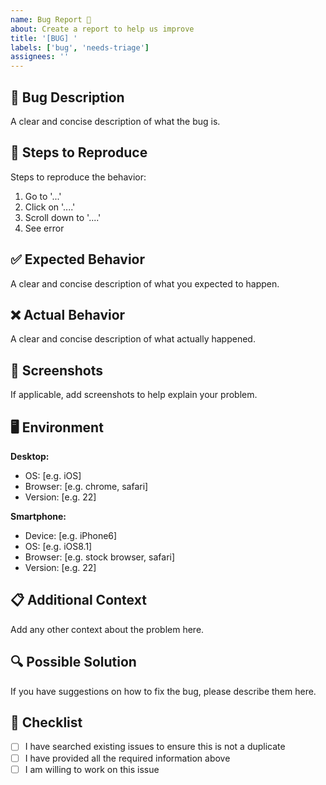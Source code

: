 ```yaml
---
name: Bug Report 🐛
about: Create a report to help us improve
title: '[BUG] '
labels: ['bug', 'needs-triage']
assignees: ''
---
```


## 🐛 Bug Description
A clear and concise description of what the bug is.

## 🔄 Steps to Reproduce
Steps to reproduce the behavior:
1. Go to '...'
2. Click on '....'
3. Scroll down to '....'
4. See error

## ✅ Expected Behavior
A clear and concise description of what you expected to happen.

## ❌ Actual Behavior
A clear and concise description of what actually happened.

## 📸 Screenshots
If applicable, add screenshots to help explain your problem.

## 🖥️ Environment
**Desktop:**
- OS: [e.g. iOS]
- Browser: [e.g. chrome, safari]
- Version: [e.g. 22]

**Smartphone:**
- Device: [e.g. iPhone6]
- OS: [e.g. iOS8.1]
- Browser: [e.g. stock browser, safari]
- Version: [e.g. 22]

## 📋 Additional Context
Add any other context about the problem here.

## 🔍 Possible Solution
If you have suggestions on how to fix the bug, please describe them here.

## 📝 Checklist
- [ ] I have searched existing issues to ensure this is not a duplicate
- [ ] I have provided all the required information above
- [ ] I am willing to work on this issue
